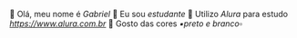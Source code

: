👋 Olá, meu nome é _Gabriel_
🏫 Eu sou _estudante_
📔 Utilizo _Alura_ para estudo _https://www.alura.com.br_
🔳 Gosto das cores _▪️preto e branco▫️_
